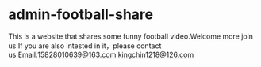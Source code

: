 # admin-football-share
This is a website that shares some funny football video.Welcome more join us.If you are also intested in it，please contact us.Email:15828010639@163.com kingchin1218@126.com

